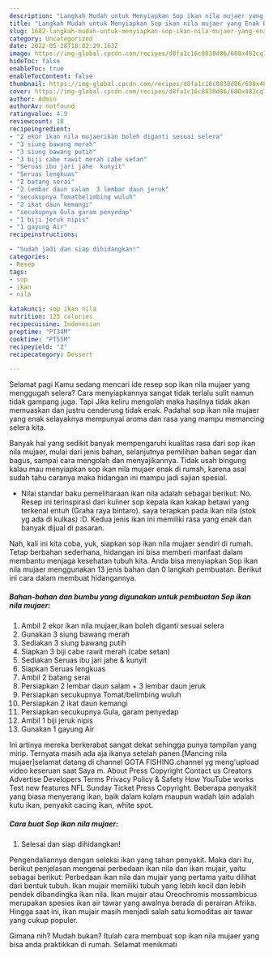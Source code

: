 ```yaml
---
description: "Langkah Mudah untuk Menyiapkan Sop ikan nila mujaer yang Enak Banget"
title: "Langkah Mudah untuk Menyiapkan Sop ikan nila mujaer yang Enak Banget"
slug: 1682-langkah-mudah-untuk-menyiapkan-sop-ikan-nila-mujaer-yang-enak-banget
category: Uncategorized
date: 2022-05-28T18:02:29.163Z
image: https://img-global.cpcdn.com/recipes/d8fa1c16c8838d86/680x482cq70/sop-ikan-nila-mujaer-foto-resep-utama.jpg
hideToc: false
enableToc: true
enableTocContent: false
thumbnail: https://img-global.cpcdn.com/recipes/d8fa1c16c8838d86/680x482cq70/sop-ikan-nila-mujaer-foto-resep-utama.jpg
cover: https://img-global.cpcdn.com/recipes/d8fa1c16c8838d86/680x482cq70/sop-ikan-nila-mujaer-foto-resep-utama.jpg
author: Admin
authorAv: notfound
ratingvalue: 4.9
reviewcount: 18
recipeingredient:
- "2 ekor ikan nila mujaerikan boleh diganti sesuai selera"
- "3 siung bawang merah"
- "3 siung bawang putih"
- "3 biji cabe rawit merah cabe setan"
- "Seruas ibu jari jahe  kunyit"
- "Seruas lengkuas"
- "2 batang serai"
- "2 lembar daun salam  3 lembar daun jeruk"
- "secukupnya Tomatbelimbing wuluh"
- "2 ikat daun kemangi"
- "secukupnya Gula garam penyedap"
- "1 biji jeruk nipis"
- "1 gayung Air"
recipeinstructions:

- "Sudah jadi dan siap dihidangkan!"
categories:
- Resep
tags:
- sop
- ikan
- nila

katakunci: sop ikan nila 
nutrition: 125 calories
recipecuisine: Indonesian
preptime: "PT34M"
cooktime: "PT55M"
recipeyield: "2"
recipecategory: Dessert

---
```



Selamat pagi Kamu sedang mencari ide resep sop ikan nila mujaer yang menggugah selera? Cara menyiapkannya sangat tidak terlalu sulit namun tidak gampang juga. Tapi Jika keliru mengolah maka hasilnya tidak akan memuaskan dan justru cenderung tidak enak. Padahal sop ikan nila mujaer yang enak selayaknya mempunyai aroma dan rasa yang mampu memancing selera kita.


Banyak hal yang sedikit banyak mempengaruhi kualitas rasa dari sop ikan nila mujaer, mulai dari jenis bahan, selanjutnya pemilihan bahan segar dan bagus, sampai cara mengolah dan menyajikannya. Tidak usah bingung kalau mau menyiapkan sop ikan nila mujaer enak di rumah, karena asal sudah tahu caranya maka hidangan ini mampu jadi sajian spesial.

- Nilai standar baku pemeliharaan ikan nila adalah sebagai berikut: No. Resep ini terinspirasi dari kuliner sop kepala ikan kakap betawi yang terkenal entuh (Graha raya bintaro). saya terapkan pada ikan nila (stok yg ada di kulkas) :D. Kedua jenis ikan ini memiliki rasa yang enak dan banyak dijual di pasaran.


Nah, kali ini kita coba, yuk, siapkan sop ikan nila mujaer sendiri di rumah. Tetap berbahan sederhana, hidangan ini bisa memberi manfaat dalam membantu menjaga kesehatan tubuh kita. Anda bisa menyiapkan Sop ikan nila mujaer menggunakan 13 jenis bahan dan 0 langkah pembuatan. Berikut ini cara dalam membuat hidangannya.

<!--inarticleads1-->

##### Bahan-bahan dan bumbu yang digunakan untuk pembuatan Sop ikan nila mujaer:

1. Ambil 2 ekor ikan nila mujaer,ikan boleh diganti sesuai selera
1. Gunakan 3 siung bawang merah
1. Sediakan 3 siung bawang putih
1. Siapkan 3 biji cabe rawit merah (cabe setan)
1. Sediakan Seruas ibu jari jahe &amp; kunyit
1. Siapkan Seruas lengkuas
1. Ambil 2 batang serai
1. Persiapkan 2 lembar daun salam + 3 lembar daun jeruk
1. Persiapkan secukupnya Tomat/belimbing wuluh
1. Persiapkan 2 ikat daun kemangi
1. Persiapkan secukupnya Gula, garam penyedap
1. Ambil 1 biji jeruk nipis
1. Gunakan 1 gayung Air


Ini artinya mereka berkerabat sangat dekat sehingga punya tampilan yang mirip. Ternyata masih ada aja ikanya setelah panen.[Mancing nila mujaer]selamat datang di channel GOTA FISHING.channel yg meng&#39;upload video keseruan saat Saya m. About Press Copyright Contact us Creators Advertise Developers Terms Privacy Policy &amp; Safety How YouTube works Test new features NFL Sunday Ticket Press Copyright. Beberapa penyakit yang biasa menyerang ikan, baik dalam kolam maupun wadah lain adalah kutu ikan, penyakit cacing ikan, white spot. 

<!--inarticleads2-->

##### Cara buat Sop ikan nila mujaer:


1. Selesai dan siap dihidangkan!

Pengendaliannya dengan seleksi ikan yang tahan penyakit. Maka dari itu, berikut penjelasan mengenai perbedaan ikan nila dan ikan mujair, yaitu sebagai berikut: Perbedaan ikan nila dan mujair yang pertama yaitu dilihat dari bentuk tubuh. Ikan mujair memiliki tubuh yang lebih kecil dan lebih pendek dibandingka ikan nila. Ikan mujair atau Oreochromis mossambicus merupakan spesies ikan air tawar yang awalnya berada di perairan Afrika. Hingga saat ini, ikan mujair masih menjadi salah satu komoditas air tawar yang cukup populer. 

Gimana nih? Mudah bukan? Itulah cara membuat sop ikan nila mujaer yang bisa anda praktikkan di rumah. Selamat menikmati
